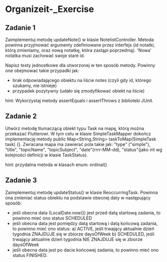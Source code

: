 # Organizeit-_Exercise
## Zadanie 1
Zaimplementuj metodę updateNote() w klasie NotelistController. Metoda powinna przyjmować argumenty zdefiniowane przez interfejs (id notatki, którą zmieniamy, oraz nową notatkę, która zastąpi poprzednią). 'Nowa' notatka musi zachować swoje stare id.

Napisz testy jednostkowe dla utworzonej w ten sposób metody. Powinny one obejmować takie przypadki jak:
+ brak odpowiadającego obiektu na liście notes (czyli gdy id, którego szukamy, nie istnieje)
+ przypadek pozytywny (udało się zmodyfikować obiekt na liście)

hint: Wykorzystaj metody assertEquals i assertThrows z biblioteki JUnit.

## Zadanie 2
Utwórz metodę tłumaczącą obiekt typu Task na mapę, którą można przekazać Flutterowi. W tym celu w klasie SimpleTaskMapper dokończ implementację metody public Map<String,String> taskToMap(SimpleTask task) {}. Zwracana mapa ma zawierać pola takie jak: "type" ("simple"), "title", "topicName", "topicSubject", "date"(rrrr-MM-dd), "status"(jako int wg kolejności definicji w klasie TaskStatus).

hint: przydatna metoda w klasach enum: ordinal()

## Zadanie 3
Zaimplementuj metodę updateStatus() w klasie ReoccurringTask. Powinna ona zmieniać status obiektu na podstawie obecnej daty w następujący sposób:
- jeśli obecna data (LocalDate.now()) jest przed datą startową zadania, to powinno mieć ono status SCHEDULED
- jeśli obecna data jest pomiędzy datą startową i datą końcową zadania, to powinno mieć ono status:
  a) ACTIVE, jeśli trwający aktualnie dzień tygodnia ZNAJDUJE się w zbiorze daysOfWeek
  b) SCHEDULED, jeśli trwający aktualnie dzień tygodnia NIE ZNAJDUJE się w zbiorze daysOfWeek
- jeśli obecna data jest po dacie końcowej zadania, to powinno mieć ono status FINISHED.
